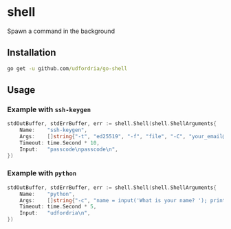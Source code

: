 # shell

Spawn a command in the background

## Installation

```cmd
go get -u github.com/udfordria/go-shell
```

## Usage

### Example with `ssh-keygen`

```go
stdOutBuffer, stdErrBuffer, err := shell.Shell(shell.ShellArguments{
    Name:    "ssh-keygen",
    Args:    []string{"-t", "ed25519", "-f", "file", "-C", "your_email@example.org", "-q"},
    Timeout: time.Second * 10,
    Input:   "passcode\npasscode\n",
})
```

### Example with `python`

```go
stdOutBuffer, stdErrBuffer, err := shell.Shell(shell.ShellArguments{
    Name:    "python",
    Args:    []string{"-c", "name = input('What is your name? '); print(f'Hello, {name}!')"},
    Timeout: time.Second * 5,
    Input:   "udfordria\n",
})
```
